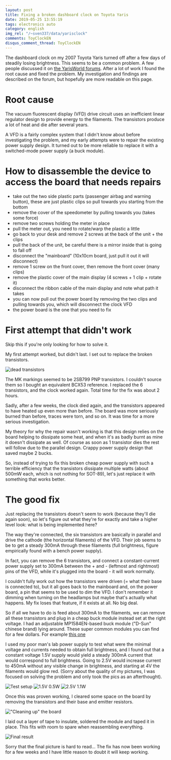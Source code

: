```yaml
---
layout: post
title: Fixing a broken dashboard clock on Toyota Yaris
date: 2019-05-25 13:55:19
tags: electronics auto
category: english
img_rel: "/~sven337/data/yarisclock"
comments: ToyClockEN
disqus_comment_thread: ToyClockEN
---
```


The dashboard clock on my 2007 Toyota Yaris turned off after a few days of steadily losing brightness.
This seems to be a common problem. A few people discussed it on [the YarisWorld forums](http://www.yarisworld.com/forums/showthread.php?t=44172). After a lot of work I found the root cause and fixed the problem. My investigation and findings are described on the forum, but hopefully are more readable on this page.

# Root cause

The vacuum fluorescent display (VFD) drive circuit uses an inefficient linear regulator design to provide energy to the filaments. The transistors produce a lot of heat and die after several years. 

A VFD is a fairly complex system that I didn't know about before investigating the problem, and my early attempts were to repair the existing power supply design. It turned out to be more reliable to replace it with a switched-mode power supply (a buck module).

# How to disassemble the device to access the board that needs repairs

- take out the two side plastic parts (passenger airbag and warning button), these are just plastic clips so pull towards you starting from the bottom
- remove the cover of the speedometer by pulling towards you (takes some force)
- remove two screws holding the meter in place
- pull the meter out, you need to rotate/warp the plastic a little
- go back to your desk and remove 2 screws at the back of the unit + the clips
- pull the back of the unit, be careful there is a mirror inside that is going to fall off
- disconnect the "mainboard" (10x10cm board, just pull it out it will disconnect)
- remove 1 screw on the front cover, then remove the front cover (many clips)
- remove the plastic cover of the main display (4 screws + 1 clip + rotate it)
- disconnect the ribbon cable of the main display and note what path it takes
- you can now pull out the power board by removing the two clips and pulling towards you, which will disconnect the clock VFD
- the power board is the one that you need to fix

# First attempt that didn't work

Skip this if you're only looking for how to solve it. 
    
My first attempt worked, but didn't last. I set out to replace the broken transistors.

![dead transistors](forum_deadMK.jpg) 

The MK markings seemed to be 2SB799 PNP transistors. I couldn't source them so I bought an equivalent BCX53 reference. I replaced the 6 transistors, and the clock worked again. Total time for the fix was about 2 hours.

Sadly, after a few weeks, the clock died again, and the transistors appeared to have heated up even more than before. The board was more seriously burned than before, traces were torn, and so on. It was time for a more serious investigation.

My theory for why the repair wasn't working is that this design relies on the board helping to dissipate some heat, and when it's as badly burnt as mine it doesn't dissipate as well. Of course as soon as 1 transistor dies the rest will follow due to the parallel design. Crappy power supply design that saved maybe 2 bucks.

So, instead of trying to fix this broken cheap power supply with such a terrible efficiency that the transistors dissipate multiple watts (about 500mW each, which is not nothing for SOT-89), let's just replace it with something that works better. 

# The good fix

Just replacing the transistors doesn't seem to work (because they'll die again soon), so let's figure out what they're for exactly and take a higher level look: what is being implemented here?

The way they're connected, the six transistors are basically in parallel and drive the cathode (the horizontal filaments) of the VFD. Their job seems to be to get a steady 300mA through these filaments (full brightness, figure empirically found with a bench power supply).

In fact, you can remove the 6 transistors, and connect a constant-current power supply set to 300mA between the + and - (leftmost and rightmost) pins of the VFD, while it's plugged into the board - it will work normally.

I couldn't fully work out how the transistors were driven (= what their base is connected to), but it all goes back to the mainboard and, on the power board, a pin that seems to be used to dim the VFD. I don't remember it dimming when turning on the headlamps but maybe that's actually what happens. My fix loses that feature, if it exists at all. No big deal.

So if all we have to do is feed about 300mA to the filaments, we can remove all these transistors and plug in a cheap buck module instead set at the right voltage. I had an adjustable MP1584EN-based buck module ("D-Sun" chinese brand) lying around.
These super common modules you can find for a few dollars.
For example [this one](https://www.ebay.fr/itm/Ultra-Small-...-/322408214136)

I used my poor man's lab power supply to test what were the minimal voltage and currents needed to obtain full brightness, and I found out that a constant voltage 1.5V supply would yield a steady 300mA current that would correspond to full brightness. Going to 2.5V would increase current to 450mA without any visible change in brightness, and starting at 4V the filaments would glow red.
(Sorry about the quality of my pictures, I was focused on solving the problem and only took the pics as an afterthought).

![Test setup](test_setup.jpg)
![1.5V 0.5W](halfwatt.jpg)
![2.5V 1.1W](2halfvolt.jpg)


Once this was proven working, I cleared some space on the board by removing the transistors and their base and emitter resistors.

!["Cleaning up" the board](cleanboard.jpg)

I laid out a layer of tape to insulate, soldered the module and taped it in place. This fits with room to spare when reassembling everything.

![Final result](final.jpg)

Sorry that the final picture is hard to read... The fix has now been working for a few weeks and I have little reason to doubt it will keep working.

<script>
    $(document).ready(function() {
		$("a[href$='.jpg'],a[href$='.jpeg'],a[href$='.png'],a[href$='.gif']").attr('rel', 'gallery').fancybox();
    });
</script>
